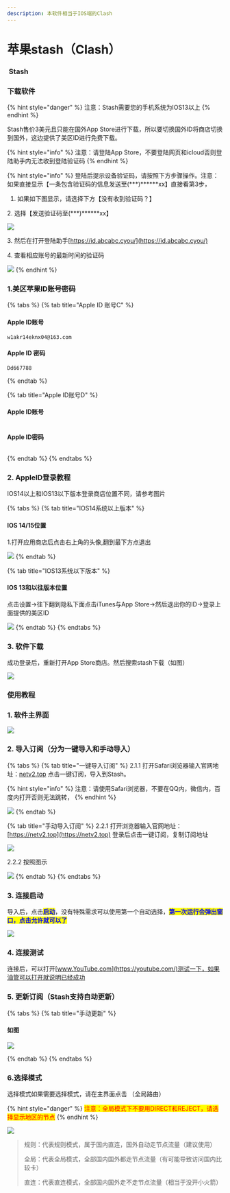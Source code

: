 ```yaml
---
description: 本软件相当于IOS端的Clash
---
```


# 苹果stash（Clash）

### <img src="../.gitbook/assets/image (61).png" alt="" data-size="line"> Stash

### 下载软件

{% hint style="danger" %}
注意：Stash需要您的手机系统为IOS13以上
{% endhint %}

Stash售价3美元且只能在国外App Store进行下载，所以要切换国外ID将商店切换到国外，这边提供了美区ID进行免费下载。

{% hint style="info" %}
注意：请登陆App Store，不要登陆网页和icloud否则登陆助手内无法收到登陆验证码
{% endhint %}

{% hint style="info" %}
登陆后提示设备验证码，请按照下方步骤操作。注意：如果直接显示【一条包含验证码的信息发送至(\*\*\*)\*\*\*\*\*\*xx】直接看第3步，

1. 如果如下图显示，请选择下方【没有收到验证码？】

2\. 选择【发送验证码至(\*\*\*)\*\*\*\*\*\*xx】

![](<../.gitbook/assets/RPReplay\_Final1656051143.2022-06-24 14\_39\_57.gif>)

3\. 然后在打开登陆助手[https://id.abcabc.cyou/](https://id.abcabc.cyou/)

4\. 查看相应账号的最新时间的验证码

![](<../.gitbook/assets/image (58).png>)
{% endhint %}

### 1.美区苹果ID账号密码

{% tabs %}
{% tab title="Apple ID 账号C" %}
#### Apple ID账号

```
w1akr14eknx04@163.com
```

#### Apple ID 密码

```
Dd667788
```
{% endtab %}

{% tab title="Apple ID账号D" %}
#### Apple ID账号

```
```

#### Apple ID密码

```
```
{% endtab %}
{% endtabs %}

### 2. AppleID登录教程

IOS14以上和IOS13以下版本登录商店位置不同，请参考图片

{% tabs %}
{% tab title="IOS14系统以上版本" %}
#### **IOS 14/15**位置

1.打开应用商店后点击右上角的头像,翻到最下方点退出

![](../.gitbook/assets/33.gif)
{% endtab %}

{% tab title="IOS13系统以下版本" %}
#### IOS 13和以往版本位置

点击设置→往下翻到隐私下面点击iTunes与App Store→然后退出你的ID→登录上面提供的美区ID

![](../.gitbook/assets/img\_2504.png)
{% endtab %}
{% endtabs %}

### 3. 软件下载

成功登录后，重新打开App Store商店。然后搜索stash下载（如图）

![](<../.gitbook/assets/IMG\_1C77CA043312-1 (2).jpeg>)

### 使用教程

### 1. 软件主界面

![](<../.gitbook/assets/Xnip2022-06-21\_17-58-00 (1).png>)

### 2. 导入订阅（分为一键导入和手动导入）

{% tabs %}
{% tab title="一键导入订阅" %}
2.1.1 打开Safari浏览器输入官网地址：[netv2.top](https://netv2.top/) 点击一键订阅，导入到Stash。

{% hint style="info" %}
注意：请使用Safari浏览器，不要在QQ内，微信内，百度内打开否则无法跳转，
{% endhint %}

![](<../.gitbook/assets/RPReplay\_Final1655803613.2022-06-21 17\_30\_09.gif>)
{% endtab %}

{% tab title="手动导入订阅" %}
2.2.1 打开浏览器输入官网地址：[https://netv2.top](https://netv2.top) 登录后点击一键订阅，复制订阅地址

![](<../.gitbook/assets/RPReplay\_Final1655617525.2022-06-19 13\_49\_32.gif>)

2.2.2 按照图示

![](<../.gitbook/assets/RPReplay\_Final1655804067.2022-06-21 17\_39\_34.gif>)
{% endtab %}
{% endtabs %}

### 3. 连接启动

导入后，点击<mark style="color:blue;">**启动**</mark>，没有特殊需求可以使用第一个自动选择，<mark style="color:blue;">**第一次运行会弹出窗口，点击允许就可以了**</mark>

![](<../.gitbook/assets/RPReplay\_Final1655804618.2022-06-21 17\_47\_05.gif>)

### 4. 连接测试

连接后，可以打开[www.YouTube.com](https://youtube.com/)测试一下，如果油管可以打开就说明已经成功

### 5. 更新订阅（Stash支持自动更新）

{% tabs %}
{% tab title="手动更新" %}
#### 如图

![](<../.gitbook/assets/RPReplay\_Final1655805122.2022-06-21 17\_55\_07.gif>)


{% endtab %}
{% endtabs %}

### 6.选择模式

选择模式如果需要选择模式，请在主界面点击 （全局路由）

{% hint style="danger" %}
<mark style="color:red;">注意：全局模式下不要用DIRECT和REJECT，请选择显示地区的节点</mark>
{% endhint %}

![](<../.gitbook/assets/Xnip2022-06-21\_17-58-00 (1).png>)

> 规则：代表规则模式，属于国内直连，国外自动走节点流量（建议使用）
>
> 全局：代表全局模式，全部国内国外都走节点流量（有可能导致访问国内比较卡）
>
> 直连：代表直连模式，全部国内国外走不走节点流量（相当于没开小火箭）
